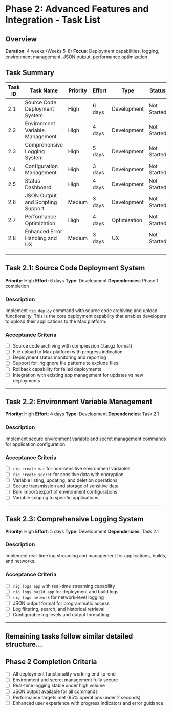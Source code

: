 # Phase 2: Advanced Features and Integration - Task List

## Overview
**Duration**: 4 weeks (Weeks 5-8)
**Focus**: Deployment capabilities, logging, environment management, JSON output, performance optimization

## Task Summary
| Task ID | Task Name | Priority | Effort | Type | Status |
|---------|-----------|----------|--------|------|--------|
| 2.1 | Source Code Deployment System | High | 6 days | Development | Not Started |
| 2.2 | Environment Variable Management | High | 4 days | Development | Not Started |
| 2.3 | Comprehensive Logging System | High | 5 days | Development | Not Started |
| 2.4 | Configuration Management | High | 3 days | Development | Not Started |
| 2.5 | Status Dashboard | High | 4 days | Development | Not Started |
| 2.6 | JSON Output and Scripting Support | Medium | 3 days | Development | Not Started |
| 2.7 | Performance Optimization | High | 4 days | Optimization | Not Started |
| 2.8 | Enhanced Error Handling and UX | Medium | 3 days | UX | Not Started |

---

## Task 2.1: Source Code Deployment System
**Priority**: High
**Effort**: 6 days
**Type**: Development
**Dependencies**: Phase 1 completion

### Description
Implement `rig deploy` command with source code archiving and upload functionality. This is the core deployment capability that enables developers to upload their applications to the Max platform.

### Acceptance Criteria
- [ ] Source code archiving with compression (.tar.gz format)
- [ ] File upload to Max platform with progress indication
- [ ] Deployment status monitoring and reporting
- [ ] Support for .rigignore file patterns to exclude files
- [ ] Rollback capability for failed deployments
- [ ] Integration with existing app management for updates vs new deployments

---

## Task 2.2: Environment Variable Management
**Priority**: High
**Effort**: 4 days
**Type**: Development
**Dependencies**: Task 2.1

### Description
Implement secure environment variable and secret management commands for application configuration.

### Acceptance Criteria
- [ ] `rig create var` for non-sensitive environment variables
- [ ] `rig create secret` for sensitive data with encryption
- [ ] Variable listing, updating, and deletion operations
- [ ] Secure transmission and storage of sensitive data
- [ ] Bulk import/export of environment configurations
- [ ] Variable scoping to specific applications

---

## Task 2.3: Comprehensive Logging System
**Priority**: High
**Effort**: 5 days
**Type**: Development
**Dependencies**: Task 2.1

### Description
Implement real-time log streaming and management for applications, builds, and networks.

### Acceptance Criteria
- [ ] `rig logs app` with real-time streaming capability
- [ ] `rig logs build app` for deployment and build logs
- [ ] `rig logs network` for network-level logging
- [ ] JSON output format for programmatic access
- [ ] Log filtering, search, and historical retrieval
- [ ] Configurable log levels and output formatting

---

## Remaining tasks follow similar detailed structure...

## Phase 2 Completion Criteria
- [ ] All deployment functionality working end-to-end
- [ ] Environment and secret management fully secure
- [ ] Real-time logging stable under high volume
- [ ] JSON output available for all commands
- [ ] Performance targets met (95% operations under 2 seconds)
- [ ] Enhanced user experience with progress indicators and error guidance